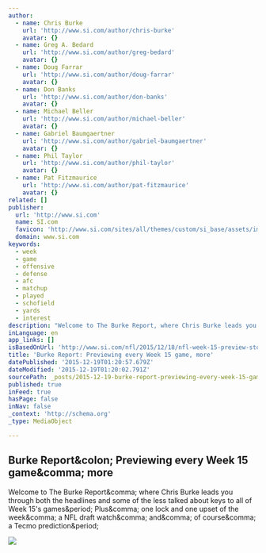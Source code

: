```yaml
---
author:
  - name: Chris Burke
    url: 'http://www.si.com/author/chris-burke'
    avatar: {}
  - name: Greg A. Bedard
    url: 'http://www.si.com/author/greg-bedard'
    avatar: {}
  - name: Doug Farrar
    url: 'http://www.si.com/author/doug-farrar'
    avatar: {}
  - name: Don Banks
    url: 'http://www.si.com/author/don-banks'
    avatar: {}
  - name: Michael Beller
    url: 'http://www.si.com/author/michael-beller'
    avatar: {}
  - name: Gabriel Baumgaertner
    url: 'http://www.si.com/author/gabriel-baumgaertner'
    avatar: {}
  - name: Phil Taylor
    url: 'http://www.si.com/author/phil-taylor'
    avatar: {}
  - name: Pat Fitzmaurice
    url: 'http://www.si.com/author/pat-fitzmaurice'
    avatar: {}
related: []
publisher:
  url: 'http://www.si.com'
  name: SI.com
  favicon: 'http://www.si.com/sites/all/themes/custom/si_base/assets/images/favicon.ico'
  domain: www.si.com
keywords:
  - week
  - game
  - offensive
  - defense
  - afc
  - matchup
  - played
  - schofield
  - yards
  - interest
description: "Welcome to The Burke Report, where Chris Burke leads you through both the headlines and some of the less talked about keys to all of Week 15's games. Plus, one lock and one upset of the week, a NFL draft watch, and, of course, a Tecmo prediction."
inLanguage: en
app_links: []
isBasedOnUrl: 'http://www.si.com/nfl/2015/12/18/nfl-week-15-preview-storylines-matchups-burke-report'
title: 'Burke Report: Previewing every Week 15 game, more'
datePublished: '2015-12-19T01:20:57.679Z'
dateModified: '2015-12-19T01:20:02.791Z'
sourcePath: _posts/2015-12-19-burke-report-previewing-every-week-15-game-more.md
published: true
inFeed: true
hasPage: false
inNav: false
_context: 'http://schema.org'
_type: MediaObject

---
```

<article style=""><h1>Burke Report&amp;colon; Previewing every Week 15 game&amp;comma; more</h1><p>Welcome to The Burke Report&amp;comma; where Chris Burke leads you through both the headlines and some of the less talked about keys to all of Week 15's games&amp;period; Plus&amp;comma; one lock and one upset of the week&amp;comma; a NFL draft watch&amp;comma; and&amp;comma; of course&amp;comma; a Tecmo prediction&amp;period;</p><img src="http://cdn-jpg.si.com/sites/default/files/styles/si_gallery_slide/public/images/cam-newton-carolina-panthers-nfl-week-15-preview-burke-report.jpg?itok=jodB3AsQ" /></article>